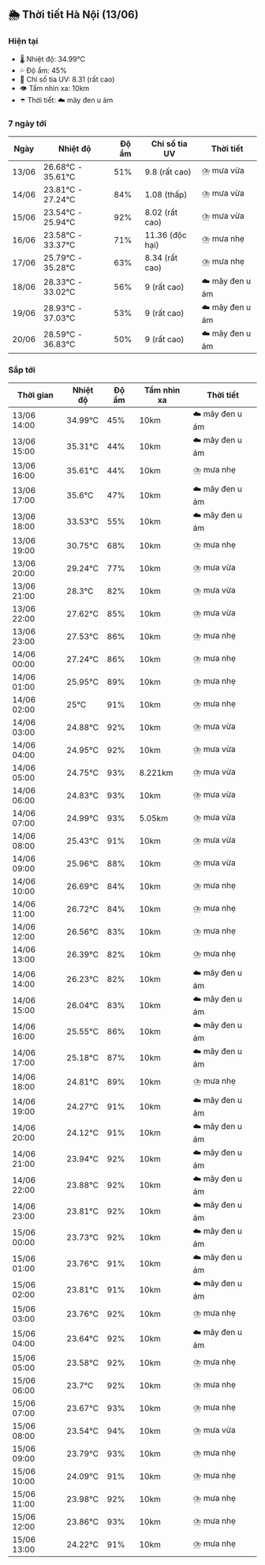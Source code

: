 ## 🌦️ Thời tiết Hà Nội (13/06)

### Hiện tại

- 🌡️ Nhiệt độ: 34.99℃
- 💦 Độ ẩm: 45%
- 🌟 Chỉ số tia UV: 8.31 (rất cao)
- 👁️ Tầm nhìn xa: 10km
- ☂️ Thời tiết: ☁️ mây đen u ám

### 7 ngày tới

| Ngày | Nhiệt độ | Độ ẩm | Chỉ số tia UV | Thời tiết |
| --- | --- | --- | --- | --- |
| 13/06 | 26.68℃ - 35.61℃ | 51% | 9.8 (rất cao) | ⛈️ mưa vừa |
| 14/06 | 23.81℃ - 27.24℃ | 84% | 1.08 (thấp) | ⛈️ mưa vừa |
| 15/06 | 23.54℃ - 25.94℃ | 92% | 8.02 (rất cao) | ⛈️ mưa vừa |
| 16/06 | 23.58℃ - 33.37℃ | 71% | 11.36 (độc hại) | ⛈️ mưa nhẹ |
| 17/06 | 25.79℃ - 35.28℃ | 63% | 8.34 (rất cao) | ⛈️ mưa nhẹ |
| 18/06 | 28.33℃ - 33.02℃ | 56% | 9 (rất cao) | ☁️ mây đen u ám |
| 19/06 | 28.93℃ - 37.03℃ | 53% | 9 (rất cao) | ☁️ mây đen u ám |
| 20/06 | 28.59℃ - 36.83℃ | 50% | 9 (rất cao) | ☁️ mây đen u ám |

### Sắp tới

| Thời gian | Nhiệt độ | Độ ẩm | Tầm nhìn xa | Thời tiết |
| --- | --- | --- | --- | --- |
| 13/06 14:00 | 34.99℃ | 45% | 10km | ☁️ mây đen u ám |
| 13/06 15:00 | 35.31℃ | 44% | 10km | ☁️ mây đen u ám |
| 13/06 16:00 | 35.61℃ | 44% | 10km | ⛈️ mưa nhẹ |
| 13/06 17:00 | 35.6℃ | 47% | 10km | ☁️ mây đen u ám |
| 13/06 18:00 | 33.53℃ | 55% | 10km | ☁️ mây đen u ám |
| 13/06 19:00 | 30.75℃ | 68% | 10km | ⛈️ mưa nhẹ |
| 13/06 20:00 | 29.24℃ | 77% | 10km | ⛈️ mưa vừa |
| 13/06 21:00 | 28.3℃ | 82% | 10km | ⛈️ mưa vừa |
| 13/06 22:00 | 27.62℃ | 85% | 10km | ⛈️ mưa vừa |
| 13/06 23:00 | 27.53℃ | 86% | 10km | ⛈️ mưa nhẹ |
| 14/06 00:00 | 27.24℃ | 86% | 10km | ⛈️ mưa nhẹ |
| 14/06 01:00 | 25.95℃ | 89% | 10km | ⛈️ mưa nhẹ |
| 14/06 02:00 | 25℃ | 91% | 10km | ⛈️ mưa nhẹ |
| 14/06 03:00 | 24.88℃ | 92% | 10km | ⛈️ mưa vừa |
| 14/06 04:00 | 24.95℃ | 92% | 10km | ⛈️ mưa vừa |
| 14/06 05:00 | 24.75℃ | 93% | 8.221km | ⛈️ mưa vừa |
| 14/06 06:00 | 24.83℃ | 93% | 10km | ⛈️ mưa vừa |
| 14/06 07:00 | 24.99℃ | 93% | 5.05km | ⛈️ mưa vừa |
| 14/06 08:00 | 25.43℃ | 91% | 10km | ⛈️ mưa vừa |
| 14/06 09:00 | 25.96℃ | 88% | 10km | ⛈️ mưa vừa |
| 14/06 10:00 | 26.69℃ | 84% | 10km | ⛈️ mưa nhẹ |
| 14/06 11:00 | 26.72℃ | 84% | 10km | ⛈️ mưa nhẹ |
| 14/06 12:00 | 26.56℃ | 83% | 10km | ⛈️ mưa nhẹ |
| 14/06 13:00 | 26.39℃ | 82% | 10km | ⛈️ mưa nhẹ |
| 14/06 14:00 | 26.23℃ | 82% | 10km | ☁️ mây đen u ám |
| 14/06 15:00 | 26.04℃ | 83% | 10km | ☁️ mây đen u ám |
| 14/06 16:00 | 25.55℃ | 86% | 10km | ☁️ mây đen u ám |
| 14/06 17:00 | 25.18℃ | 87% | 10km | ☁️ mây đen u ám |
| 14/06 18:00 | 24.81℃ | 89% | 10km | ⛈️ mưa nhẹ |
| 14/06 19:00 | 24.27℃ | 91% | 10km | ☁️ mây đen u ám |
| 14/06 20:00 | 24.12℃ | 91% | 10km | ☁️ mây đen u ám |
| 14/06 21:00 | 23.94℃ | 92% | 10km | ☁️ mây đen u ám |
| 14/06 22:00 | 23.88℃ | 92% | 10km | ☁️ mây đen u ám |
| 14/06 23:00 | 23.81℃ | 92% | 10km | ☁️ mây đen u ám |
| 15/06 00:00 | 23.73℃ | 92% | 10km | ☁️ mây đen u ám |
| 15/06 01:00 | 23.76℃ | 91% | 10km | ☁️ mây đen u ám |
| 15/06 02:00 | 23.81℃ | 91% | 10km | ☁️ mây đen u ám |
| 15/06 03:00 | 23.76℃ | 92% | 10km | ⛈️ mưa nhẹ |
| 15/06 04:00 | 23.64℃ | 92% | 10km | ☁️ mây đen u ám |
| 15/06 05:00 | 23.58℃ | 92% | 10km | ⛈️ mưa nhẹ |
| 15/06 06:00 | 23.7℃ | 92% | 10km | ⛈️ mưa nhẹ |
| 15/06 07:00 | 23.67℃ | 93% | 10km | ⛈️ mưa nhẹ |
| 15/06 08:00 | 23.54℃ | 94% | 10km | ⛈️ mưa vừa |
| 15/06 09:00 | 23.79℃ | 93% | 10km | ⛈️ mưa nhẹ |
| 15/06 10:00 | 24.09℃ | 91% | 10km | ⛈️ mưa nhẹ |
| 15/06 11:00 | 23.98℃ | 92% | 10km | ⛈️ mưa nhẹ |
| 15/06 12:00 | 23.86℃ | 93% | 10km | ⛈️ mưa nhẹ |
| 15/06 13:00 | 24.22℃ | 91% | 10km | ⛈️ mưa nhẹ |
